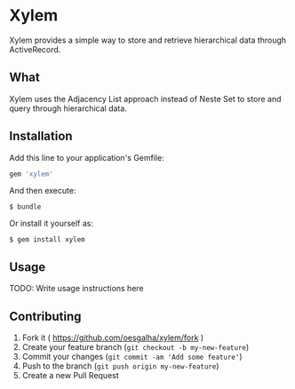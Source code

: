 # Xylem

Xylem provides a simple way to store and retrieve hierarchical data through ActiveRecord.

## What

Xylem uses the Adjacency List approach instead of Neste Set to store and query through hierarchical data.


## Installation

Add this line to your application's Gemfile:

```ruby
gem 'xylem'
```

And then execute:

    $ bundle

Or install it yourself as:

    $ gem install xylem

## Usage

TODO: Write usage instructions here

## Contributing

1. Fork it ( https://github.com/oesgalha/xylem/fork )
2. Create your feature branch (`git checkout -b my-new-feature`)
3. Commit your changes (`git commit -am 'Add some feature'`)
4. Push to the branch (`git push origin my-new-feature`)
5. Create a new Pull Request
